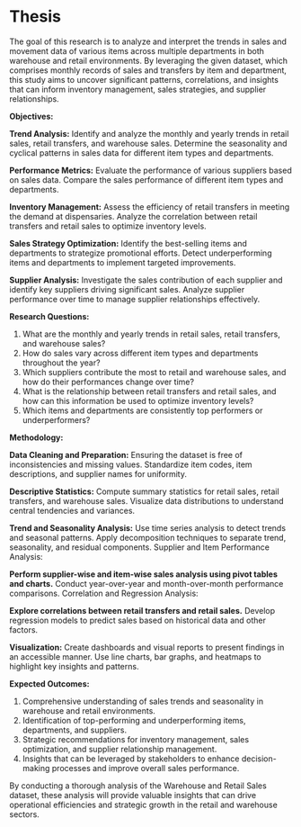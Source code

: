 # Thesis

The goal of this research is to analyze and interpret the trends in sales and movement data of various items across multiple departments in both warehouse and retail environments. By leveraging the given dataset, which comprises monthly records of sales and transfers by item and department, this study aims to uncover significant patterns, correlations, and insights that can inform inventory management, sales strategies, and supplier relationships.

**Objectives:**

**Trend Analysis:**
Identify and analyze the monthly and yearly trends in retail sales, retail transfers, and warehouse sales.
Determine the seasonality and cyclical patterns in sales data for different item types and departments.

**Performance Metrics:**
Evaluate the performance of various suppliers based on sales data.
Compare the sales performance of different item types and departments.

**Inventory Management:**
Assess the efficiency of retail transfers in meeting the demand at dispensaries.
Analyze the correlation between retail transfers and retail sales to optimize inventory levels.

**Sales Strategy Optimization:**
Identify the best-selling items and departments to strategize promotional efforts.
Detect underperforming items and departments to implement targeted improvements.

**Supplier Analysis:**
Investigate the sales contribution of each supplier and identify key suppliers driving significant sales.
Analyze supplier performance over time to manage supplier relationships effectively.

**Research Questions:**
1. What are the monthly and yearly trends in retail sales, retail transfers, and warehouse sales?
2. How do sales vary across different item types and departments throughout the year?
3. Which suppliers contribute the most to retail and warehouse sales, and how do their performances change over time?
4. What is the relationship between retail transfers and retail sales, and how can this information be used to optimize inventory levels?
5. Which items and departments are consistently top performers or underperformers?

**Methodology:**

**Data Cleaning and Preparation:**
Ensuring the dataset is free of inconsistencies and missing values.
Standardize item codes, item descriptions, and supplier names for uniformity.

**Descriptive Statistics:**
Compute summary statistics for retail sales, retail transfers, and warehouse sales.
Visualize data distributions to understand central tendencies and variances.

**Trend and Seasonality Analysis:**
Use time series analysis to detect trends and seasonal patterns.
Apply decomposition techniques to separate trend, seasonality, and residual components.
Supplier and Item Performance Analysis:

**Perform supplier-wise and item-wise sales analysis using pivot tables and charts.**
Conduct year-over-year and month-over-month performance comparisons.
Correlation and Regression Analysis:

**Explore correlations between retail transfers and retail sales.**
Develop regression models to predict sales based on historical data and other factors.

**Visualization:**
Create dashboards and visual reports to present findings in an accessible manner.
Use line charts, bar graphs, and heatmaps to highlight key insights and patterns.

**Expected Outcomes:**
1. Comprehensive understanding of sales trends and seasonality in warehouse and retail environments.
2. Identification of top-performing and underperforming items, departments, and suppliers.
3. Strategic recommendations for inventory management, sales optimization, and supplier relationship management.
4. Insights that can be leveraged by stakeholders to enhance decision-making processes and improve overall sales performance.

By conducting a thorough analysis of the Warehouse and Retail Sales dataset, these analysis will provide valuable insights that can drive operational efficiencies and strategic growth in the retail and warehouse sectors.
